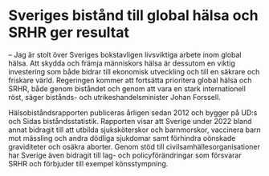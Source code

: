 # Sveriges bistånd till global hälsa och SRHR ger resultat

– Jag är stolt över Sveriges bokstavligen livsviktiga arbete inom global hälsa. Att skydda och främja människors hälsa är dessutom en viktig investering som både bidrar till ekonomisk utveckling och till en säkrare och friskare värld. Regeringen kommer att fortsätta prioritera global hälsa och SRHR, både genom biståndet och genom att vara en stark internationell röst, säger bistånds- och utrikeshandelsminister Johan Forssell.

Hälsobiståndsrapporten publiceras årligen sedan 2012 och bygger på UD:s och Sidas biståndsstatistik. Rapporten visar att Sverige under 2022 bland annat bidragit till att utbilda sjuksköterskor och barnmorskor, vaccinera barn mot mässling och andra dödliga sjukdomar samt förhindra oönskade graviditeter och osäkra aborter. Genom stöd till civilsamhällesorganisationer har Sverige även bidragit till lag- och policyförändringar som försvarar SRHR och förbjuder till exempel könsstympning.
